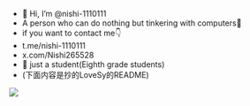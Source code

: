 - 👋 Hi, I’m @nishi-1110111
- A person who can do nothing but tinkering with computers🌚
- if you want to contact me👇
- t.me/nishi-1110111
- x.com/Nishi265528
- 📖 just a student(Eighth grade students)
- (下面内容是抄的LoveSy的README)
<picture>
  <source media="(prefers-color-scheme: dark)" srcset="https://github-readme-stats.vercel.app/api?username=nishi-1110111&show_icons=true&theme=dark">
  <img src="https://github-readme-stats.vercel.app/api?username=nishi-1110111&show_icons=true&theme=dark">
</picture>
